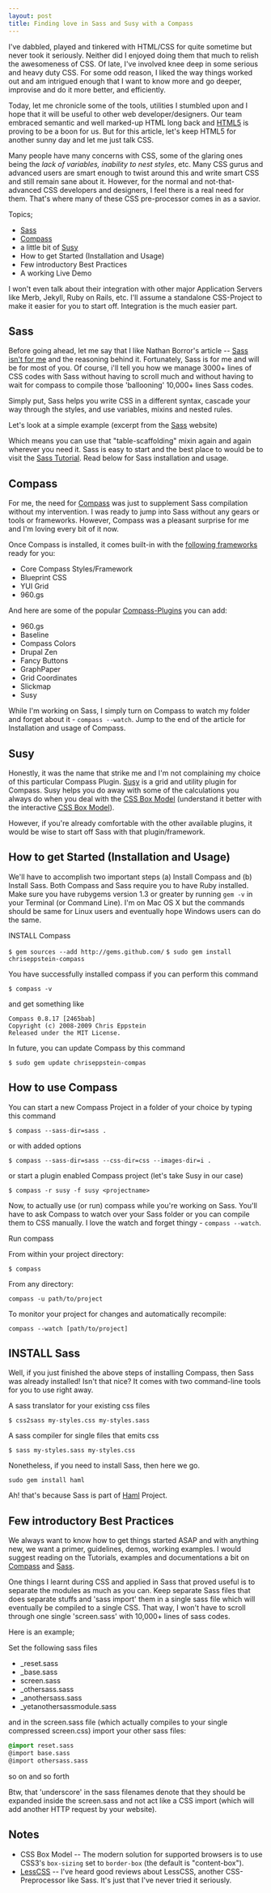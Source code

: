 ```yaml
---
layout: post
title: Finding love in Sass and Susy with a Compass
---
```


I've dabbled, played and tinkered with HTML/CSS for quite sometime but never took it seriously. Neither did I enjoyed doing them that much to relish the awesomeness of CSS. Of late, I've involved knee deep in some serious and heavy duty CSS. For some odd reason, I liked the way things worked out and am intrigued enough that I want to know more and go deeper, improvise and do it more better, and efficiently.

Today, let me chronicle some of the tools, utilities I stumbled upon and I hope that it will be useful to other web developer/designers. Our team embraced semantic and well marked-up HTML long back and <a href="http://www.w3.org/TR/html5/">HTML5</a> is proving to be a boon for us. But for this article, let's keep HTML5 for another sunny day and let me just talk CSS.

Many people have many concerns with CSS, some of the glaring ones being the <em>lack of variables, inability to nest styles</em>, etc. Many CSS gurus and advanced users are smart enough to twist around this and write smart CSS and still remain sane about it. However, for the normal and not-that-advanced CSS developers and designers, I feel there is a real need for them. That's where many of these CSS pre-processor comes in as a savior.

Topics;

- <a href="http://sass-lang.com/">Sass</a>
- <a href="http://wiki.github.com/chriseppstein/compass">Compass</a>
- a little bit of <a href="http://github.com/ericam/compass-susy-plugin">Susy</a>
- How to get Started (Installation and Usage)
- Few introductory Best Practices
- A working Live Demo

I won't even talk about their integration with other major Application Servers like Merb, Jekyll, Ruby on Rails, etc. I'll assume a standalone CSS-Project to make it easier for you to start off. Integration is the much easier part.

## Sass

Before going ahead, let me say that I like Nathan Borror's article -- <a href="http://nathanborror.com/posts/2009/nov/30/sass-isnt-me/">Sass isn't for me</a> and the reasoning behind it. Fortunately, Sass is for me and will be for most of you. Of course, i'll tell you how we manage 3000+ lines of CSS codes with Sass without having to scroll much and without having to wait for compass to compile those 'ballooning' 10,000+ lines Sass codes.

Simply put, Sass helps you write CSS in a different syntax, cascade your way through the styles, and use variables, mixins and nested rules.

Let's look at a simple example (excerpt from the <a href="http://sass-lang.com/">Sass</a> website)

<script src="http://gist.github.com/617990.js?file=css-pre-sass"></script>
<script src="http://gist.github.com/617990.js?file=sass-ified"></script>

Which means you can use that "table-scaffolding" mixin again and again wherever you need it. Sass is easy to start and the best place to would be to visit the <a href="http://sass-lang.com/tutorial.html">Sass Tutorial</a>. Read below for Sass installation and usage.

## Compass

For me, the need for <a href="http://wiki.github.com/chriseppstein/compass">Compass</a> was just to supplement Sass compilation without my intervention. I was ready to jump into Sass without any gears or tools or frameworks. However, Compass was a pleasant surprise for me and I'm loving every bit of it now.

Once Compass is installed, it comes built-in with the <a href="http://wiki.github.com/chriseppstein/compass/supported-frameworks">following frameworks</a> ready for you:

- Core Compass Styles/Framework
- Blueprint CSS
- YUI Grid
- 960.gs

And here are some of the popular <a href="http://wiki.github.com/chriseppstein/compass/compass-plugins">Compass-Plugins</a> you can add:

- 960.gs
- Baseline
- Compass Colors
- Drupal Zen
- Fancy Buttons
- GraphPaper
- Grid Coordinates
- Slickmap
- Susy

While I'm working on Sass, I simply turn on Compass to watch my folder and forget about it - `compass --watch`. Jump to the end of the article for Installation and usage of Compass.

## Susy

Honestly, it was the name that strike me and I'm not complaining my choice of this particular Compass Plugin. <a href="http://www.oddbird.net/susy/">Susy</a> is a grid and utility plugin for Compass. Susy helps you do away with some of the calculations you always do when you deal with the <a href="http://www.w3.org/TR/CSS2/box.html">CSS Box Model</a> (understand it better with the interactive <a href="http://redmelon.net/tstme/box_model/">CSS Box Model</a>).

However, if you're already comfortable with the other available plugins, it would be wise to start off Sass with that plugin/framework.

## How to get Started (Installation and Usage)

We'll have to accomplish two important steps (a) Install Compass and (b) Install Sass. Both Compass and Sass require you to have Ruby installed. Make sure you have rubygems version 1.3 or greater by running `gem -v` in your Terminal (or Command Line). I'm on Mac OS X but the commands should be same for Linux users and eventually hope Windows users can do the same.

INSTALL Compass

`$ gem sources --add http://gems.github.com/`
`$ sudo gem install chriseppstein-compass`

You have successfully installed compass if you can perform this command

`$ compass -v`

and get something like
```
Compass 0.8.17 [2465bab]
Copyright (c) 2008-2009 Chris Eppstein
Released under the MIT License.
```

In future, you can update Compass by this command

`$ sudo gem update chriseppstein-compas`

## How to use Compass

You can start a new Compass Project in a folder of your choice by typing this command

`$ compass --sass-dir=sass .`

or with added options

`$ compass --sass-dir=sass --css-dir=css --images-dir=i .`

or start a plugin enabled Compass project (let's take Susy in our case)

`$ compass -r susy -f susy <projectname>`

Now, to actually use (or run) compass while you're working on Sass. You'll have to ask Compass to watch over your Sass folder or you can compile them to CSS manually. I love the watch and forget thingy - `compass --watch`.

Run compass

From within your project directory:

`$ compass`

From any directory:

`compass -u path/to/project`

To monitor your project for changes and automatically recompile:

`compass --watch [path/to/project]`

## INSTALL Sass

Well, if you just finished the above steps of installing Compass, then Sass was already installed! Isn't that nice? It comes with two command-line tools for you to use right away.

A sass translator for your existing css files

`$ css2sass my-styles.css my-styles.sass`

A sass compiler for single files that emits css

`$ sass my-styles.sass my-styles.css`

Nonetheless, if you need to install Sass, then here we go.

`sudo gem install haml`

Ah! that's because Sass is part of <a href="http://haml-lang.com/">Haml</a> Project.

## Few introductory Best Practices

We always want to know how to get things started ASAP and with anything new, we want a primer, guidelines, demos, working examples. I would suggest reading on the Tutorials, examples and documentations a bit on <a href="http://github.com/chriseppstein/compass">Compass</a> and <a href="http://sass-lang.com/">Sass</a>.

One things I learnt during CSS and applied in Sass that proved useful is to separate the modules as much as you can. Keep separate Sass files that does separate stuffs and 'sass import' them in a single sass file which will eventually be compiled to a single CSS. That way, I won't have to scroll through one single 'screen.sass' with 10,000+ lines of sass codes.

Here is an example;

Set the following sass files

- _reset.sass
- _base.sass
- screen.sass
- _othersass.sass
- _anothersass.sass
- _yetanothersassmodule.sass

and in the screen.sass file (which actually compiles to your single compressed screen.css) import your other sass files:

```css
@import reset.sass
@import base.sass
@import othersass.sass
```
so on and so forth

Btw, that 'underscore' in the sass filenames denote that they should be expanded inside the screen.sass and not act like a CSS import (which will add another HTTP request by your website).

## Notes

- CSS Box Model -- The modern solution for supported browsers is to use CSS3's `box-sizing` set to `border-box` (the default is "content-box").
- <a href="http://lesscss.org/">LessCSS</a> -- I've heard good reviews about LessCSS, another CSS-Preprocessor like Sass. It's just that I've never tried it seriously.
